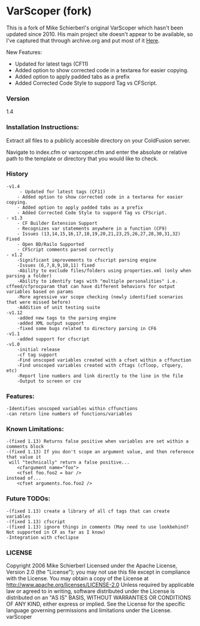 # VarScoper (fork) 
This is a fork of Mike Schierberl's original VarScoper which hasn't been updated since 2010.  His main project site doesn't appear to be available, so I've captured that through archive.org and put most of it [Here](https://github.com/wiggick/varscoper/blob/master/about.md).  

New Features:
  - Updated for latest tags (CF11)
  - Added option to show corrected code in a textarea for easier copying.
  - Added option to apply padded tabs as a prefix
  - Added Corrected Code Style to suppord Tag vs CFScript.

### Version
1.4

### Installation Instructions:
Extract all files to a publicly accesible directory on your ColdFusion server.  

Navigate to index.cfm or varscoper.cfm and enter the absolute or relative path to the template or directory that you would like to check. 

### History
    -v1.4
         - Updated for latest tags (CF11)
        - Added option to show corrected code in a textarea for easier copying.
        - Added option to apply padded tabs as a prefix
        - Added Corrected Code Style to suppord Tag vs CFScript.
    - v1.3
        - CF Builder Extension Support
        - Recognizes var statements anywhere in a function (CF9)
        - Issues (13,14,15,16,17,18,19,20,21,23,25,26,27,28,30,31,32) Fixed
        - Open BD/Railo Supported
        - CFScript comments parsed correctly
    - v1.2
		-Significant improvements to cfscript parsing engine
		-Issues (6,7,8,9,10,11) fixed
		-Ability to exclude files/folders using properties.xml (only when parsing a folder)
		-Ability to identify tags with "multiple personalities" i.e. cffeed/cfprocparam that can have different behaviors for output variables based on params
		-More agressive var scope checking (newly identified scenarios that were missed before)
		-Addition of unit testing suite
	-v1.12
		-added new tags to the parsing engine
		-added XML output support
		-fixed some bugs related to directory parsing in CF6
	-v1.1
		-added support for cfscript
	-v1.0
		-initial release
		-cf tag support
		-Find unscoped variables created with a cfset within a cffunction
		-Find unscoped variables created with cftags (cfloop, cfquery, etc)
		-Report line numbers and link directly to the line in the file
		-Output to screen or csv


### Features:
	-Identifies unscoped variables within cffunctions
	-can return line numbers of functions/variables

### Known Limitations:
	
	-(fixed 1.13) Returns false positive when variables are set within a comments block 
	-(fixed 1.13) If you don't scope an argument value, and then reference that value it 
	 will "technically" return a false positive...
		<cfargument name="foo">
		<cfset foo.foo2 = bar /> 
	instead of...
		<cfset arguments.foo.foo2 />

### Future TODOs:
	-(fixed 1.13) create a library of all cf tags that can create variables
	-(fixed 1.13) cfscript
	-(fixed 1.13) ignore things in comments (May need to use lookbehind?  Not supported in CF as far as I know)
	-Integration with cfeclipse
### LICENSE 
Copyright 2006 Mike Schierberl
Licensed under the Apache License, Version 2.0 (the "License");
you may not use this file except in compliance with the License.
You may obtain a copy of the License at
http://www.apache.org/licenses/LICENSE-2.0
Unless required by applicable law or agreed to in writing, software distributed under the License is distributed on an "AS IS" BASIS,
WITHOUT WARRANTIES OR CONDITIONS OF ANY KIND, either express or implied. See the License for the specific language governing permissions and limitations under the License.
varScoper
